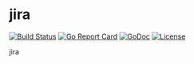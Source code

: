 # jira

[![Build Status](https://api.travis-ci.org/nortonlifelock/jira.svg?branch=master)](https://travis-ci.org/nortonlifelock/jira)
[![Go Report Card](https://goreportcard.com/badge/github.com/nortonlifelock/jira)](https://goreportcard.com/report/github.com/nortonlifelock/jira)
[![GoDoc](https://godoc.org/github.com/nortonlifelock/jira?status.svg)](https://godoc.org/github.com/nortonlifelock/jira)
[![License](https://img.shields.io/badge/License-Apache%202.0-blue.svg)](https://opensource.org/licenses/Apache-2.0)

jira
